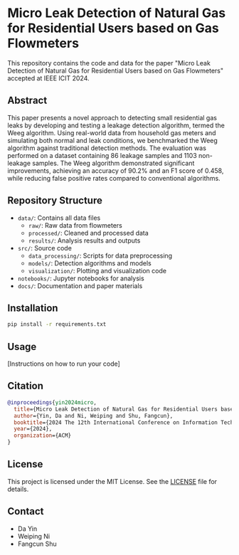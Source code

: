 # Micro Leak Detection of Natural Gas for Residential Users based on Gas Flowmeters

This repository contains the code and data for the paper "Micro Leak Detection of Natural Gas for Residential Users based on Gas Flowmeters" accepted at IEEE ICIT 2024.

## Abstract
This paper presents a novel approach to detecting small residential gas leaks by developing and testing a leakage detection algorithm, termed the Weeg algorithm. Using real-world data from household gas meters and simulating both normal and leak conditions, we benchmarked the Weeg algorithm against traditional detection methods. The evaluation was performed on a dataset containing 86 leakage samples and 1103 non-leakage samples. The Weeg algorithm demonstrated significant improvements, achieving an accuracy of 90.2\% and an F1 score of 0.458, while reducing false positive rates compared to conventional algorithms.

## Repository Structure
- `data/`: Contains all data files
  - `raw/`: Raw data from flowmeters
  - `processed/`: Cleaned and processed data
  - `results/`: Analysis results and outputs
- `src/`: Source code
  - `data_processing/`: Scripts for data preprocessing
  - `models/`: Detection algorithms and models
  - `visualization/`: Plotting and visualization code
- `notebooks/`: Jupyter notebooks for analysis
- `docs/`: Documentation and paper materials

## Installation
```bash
pip install -r requirements.txt
```

## Usage
[Instructions on how to run your code]

## Citation
```bibtex
@inproceedings{yin2024micro,
  title={Micro Leak Detection of Natural Gas for Residential Users based on Gas Flowmeters},
  author={Yin, Da and Ni, Weiping and Shu, Fangcun},
  booktitle={2024 The 12th International Conference on Information Technology: IoT and Smart City (ICIT)},
  year={2024},
  organization={ACM}
}
```

## License
This project is licensed under the MIT License. See the [LICENSE](LICENSE) file for details.

## Contact
- Da Yin
- Weiping Ni
- Fangcun Shu